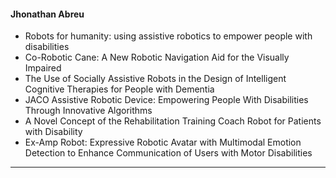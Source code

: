 #### Jhonathan Abreu
* Robots for humanity: using assistive robotics to empower people with disabilities
* Co-Robotic Cane: A New Robotic Navigation Aid for the Visually Impaired
* The Use of Socially Assistive Robots in the Design of Intelligent Cognitive Therapies for People with Dementia
* JACO Assistive Robotic Device: Empowering People With Disabilities Through Innovative Algorithms
* A Novel Concept of the Rehabilitation Training Coach Robot for Patients with Disability
* Ex-Amp Robot: Expressive Robotic Avatar with Multimodal Emotion Detection to Enhance Communication of Users with Motor Disabilities
---
